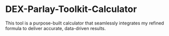 # DEX-Parlay-Toolkit-Calculator
This tool is a purpose-built calculator that seamlessly integrates my refined formula to deliver accurate, data-driven results.
